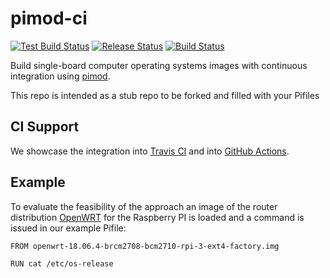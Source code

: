 pimod-ci
===

[![Test Build Status](https://github.com/Nature40/pimod-ci/workflows/Test%20Build/badge.svg)](https://github.com/Nature40/pimod-ci/actions?query=workflow%3A%22Test%20Build%22)
[![Release Status](https://github.com/Nature40/pimod-ci/workflows/Release/badge.svg)](https://github.com/Nature40/pimod-ci/actions?query=workflow%3A%22Release%22)
[![Build Status](https://travis-ci.org/Nature40/pimod-ci.svg?branch=master)](https://travis-ci.org/Nature40/pimod-ci)

Build single-board computer operating systems images with continuous integration using [pimod](https://github.com/Nature40/pimod).

This repo is intended as a stub repo to be forked and filled with your Pifiles

## CI Support

We showcase the integration into [Travis CI](https://travis-ci.org/Nature40/pimod-ci) and into [GitHub Actions](https://github.com/Nature40/pimod-ci/actions). 

## Example

To evaluate the feasibility of the approach an image of the router distribution [OpenWRT]() for the Raspberry PI is loaded and a command is issued in our example Pifile:

```bash
FROM openwrt-18.06.4-brcm2708-bcm2710-rpi-3-ext4-factory.img

RUN cat /etc/os-release
```



